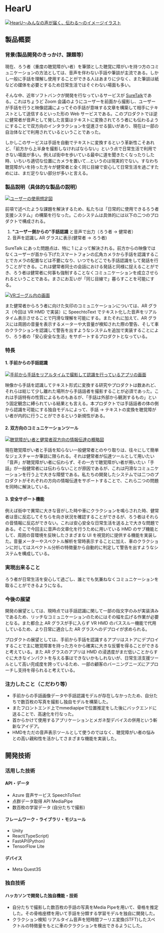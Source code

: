# HearU

[![HearU〜みんなの声が届く、伝わる〜のイメージイラスト](https://github.com/user-attachments/assets/162c27f1-9ac2-4245-b49a-8b81de2a99a2)](https://youtu.be/vqLtwue3FlE)

## 製品概要

### 背景(製品開発のきっかけ、課題等）

現在、ろう者（重度の聴覚障がい者）を筆頭とした聴覚に障がいを持つ方のコミュニケーションの方法としては、音声を伴わない手話や筆談が主流である。しかし一般に手話を理解し使用することができる人はあまりに少なく、また筆談は紙などの媒体を必要とするため日常生活ではそぐわない場面も多い。

そんな中、近年ソフトバンクが開発を行なっているサービスが [SureTalk](https://www.suretalk.mb.softbank.jp/)である。これはちょうど Zoom 会議のようにユーザーを前面から撮影し、ユーザーが手話を行うと映像認識によってその手話が意味する文章を構築して相手にテキストとして送信するといった形の Web サービスである。このプロダクトでは逆に健常者が音声として発した言葉はテキストに変換されてろう者にも伝わるようにすることで双方向のインタラクションを促進させる狙いがあり、現在は一部の自治体などで利用されているということであった。

しかしこのサービスは手話を自動でテキストに変換するという革新性こそあれど、「前方から上半身を撮影しなければならない」という点で日常生活で利用できない場面が多い。例えば街中を歩いている最中に道を聞きたくなったりした時、いちいち適切な位置にカメラを置いて...というのは現実的でない。すなわち聴覚障がいを持った方々が健常者と全く同じ目線で安心して日常生活を過ごすためには、まだ足りない部分が多いと言える。

### 製品説明（具体的な製品の説明）

[![ユーザーの使用想定図](https://github.com/user-attachments/assets/e1d8d8c3-5bee-4bc0-a630-b3e8a042407e)](https://youtu.be/vqLtwue3FlE)

前項で述べたような課題を解決するため、私たちは「日常的に使用できるろう者支援システム」の構築を行なった。このシステムは具体的には以下の二つのプロダクトで構成される。

1. **"ユーザー側からの"手話認識** と音声で出力（ろう者 → 健常者）
2. 音声を認識し AR グラスに表示(健常者 → ろう者)

SureTalk にあった問題点は、特に 1 によって解決される。前方からの映像ではなくユーザーが首から下げたスマートフォンの広角カメラから手話を認識することでカメラの配置などは不要になり、いつでもどこでも手話認識をして発話を行うことができる。これは健常者同士の会話における発話と同様に捉えることができ、ろう者は健常者に何事も強制することなくコミュニケーションを成立させられるということである。まさにお互いが「同じ目線で」暮らすことを可能にする。

[![VRゴーグル内の画面](https://github.com/user-attachments/assets/42f350e2-db2a-458a-b785-c4fdb1c967ad)](https://youtu.be/vqLtwue3FlE)

また健常者からろう者に向けた矢印のコミュニケーションについては、AR グラス（今回は VR HMD で実装）に SpeechtoText でテキスト化した音声をリアルタイム表示させることで円滑な理解を可能にする。またそれに加えて、AR グラスには周囲の音量を表示するメーターや大音量が検知された際の警告、そして車のクラクションを認識して警告を出すようなシステムを追加で実装することにより、ろう者の「安心安全な生活」をサポートするプロダクトとなっている。

### 特長

#### 1. 手前からの手話認識

[![手前から手話をリアルタイムで撮影して認識を行っているアプリの画面](https://github.com/user-attachments/assets/823b33f2-7d05-478b-98eb-faed539e2d55)](https://youtu.be/vqLtwue3FlE)

映像から手話を認識してテキスト形式に変換する研究やプロダクトは数あれど、それらは総じて少し離れた場所から手話話者を撮影することが必須であった。これは手話特有の性質によるものもあるが、「手話は外部から観測するもの」という固定観念に縛られている結果とも言える。本プロダクトでは手話話者の体の側から認識を可能にする独自モデルによって、手話 → テキストの変換を聴覚障がい者が内的に行うことができるという新規性がある。

#### 2. 双方向のコミュニケーションツール

[![聴覚障がい者と健常者双方向の情報伝達の概略図](https://github.com/user-attachments/assets/d12f7f90-6096-436a-884a-88a7f97dfb10)](https://youtu.be/vqLtwue3FlE)

現在聴覚障がい者と手話を知らない一般健常者とのやり取りは、往々にして簡単なジェスチャーか筆談に限られる。それは健常者が伝達ツールとして用いたい「音声」が聴覚障がい者に伝わらず、その一方で聴覚障がい者が用いたい「手話」が一般健常者には伝わらないことが原因であるが、これは円滑なコミュニケーションを行う上で大きな障壁である。私たちの開発したシステムでは二つのプロダクトがそれぞれの方向の情報伝達をサポートすることで、これら二つの問題を同時に解決している。

#### 3. 安全サポート機能

例えば街中で異常に大きな音がした時や車にクラクションを鳴らされた時、健常者は音に反応してそちらを向き状況を確認することができるが、ろう者はそれらの音情報に反応ができない。これは安心安全な日常生活を送る上で大きな問題である。そこで今回主に音声の文章化を行うために用いている HMD のサブ機能として、周囲の音環境を反映したさまざまな UI を視覚的に提供する機能を実装した。音量メーターやスペクトル解析を常時表示することに加え、車のクラクションに対してはスペクトル分析の特徴量から自動的に判定して警告を出すようなシステムを構成している。

### 実現出来ること

ろう者が日常生活を安心して過ごし、誰とでも気兼ねなくコミュニケーションを取ることができるようになる。

### 今後の展望

開発の展望としては、現時点では手話認識に関して一部の指文字のみが実装済みであるため、リッチなコミュニケーションのためにはその幅を広げる作業が必要となる。また都合上 AR グラスが手に入らず VR HMD のパススルー機能で代用しているため、より日常に適合した AR グラスへのデプロイが求められる。

プロダクトの展望としては、手前から手話を認識するアプリはストアにデプロイすることで主に聴覚障害を持った方々から確実に大きな反響を得ることができると考えている。また AR グラスのアプリは HMD の浸透度がまだ低いことからすぐに大きなインパクトを与える事はできないかもしれないが、日常生活支援ツールとして高い完成度を誇っているため、一部の顧客のバーニングニーズにアプローチし支持を得られると考えている。

### 注力したこと（こだわり等）

- 手前からの手話画像データや手話認識モデルが存在しなかったため、自分たちで数百枚の写真を撮影し独自モデルを構築した。
- またフロントエンド上でmmediapipeで位置推定をした後にバックエンドに送ることで、高速化を行なった。
- 首からかけて使用するアプリケーションとメガネ型デバイスの併用という斬新なアイデア。
- HMDをただの音声表示ツールとして使うのではなく、聴覚障がい者の悩みとの高い親和性を活かしてさまざまな機能を実装した。

## 開発技術

### 活用した技術

#### API・データ

- Azure 音声サービス SpeechToText
- 点群データ取得 API MediaPipe
- 数百枚の学習データ (自分たちで撮影)

#### フレームワーク・ライブラリ・モジュール

- Unity
- React(TypeScript)
- FastAPI(Python)
- TensorFlow Lite

#### デバイス

- Meta Quest3S

### 独自技術

#### ハッカソンで開発した独自機能・技術

- 自分たちで撮影した数百枚の手話の写真をMedia Pipeを用いて、骨格を推定した。その骨格座標を用いて手話を分類する学習モデルを独自に開発した。
- クラクション検知 リアルタイム音声を短時間フーリエ変換(STFT)したスペクトルの特徴量をもとに車のクラクションを検出できるようにした。
